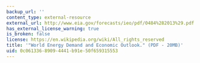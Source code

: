 ```yaml
---
backup_url: ''
content_type: external-resource
external_url: http://www.eia.gov/forecasts/ieo/pdf/0484%282013%29.pdf
has_external_license_warning: true
is_broken: false
license: https://en.wikipedia.org/wiki/All_rights_reserved
title: '"World Energy Demand and Economic Outlook." (PDF - 20MB)'
uid: 0c061336-8909-4441-b91e-50f659315553
---
```

